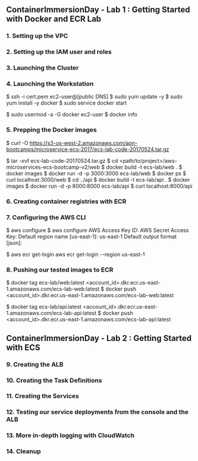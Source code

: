 ## ContainerImmersionDay - Lab 1 : Getting Started with Docker and ECR Lab
   

   

### 1. Setting up the VPC 


### 2. Setting up the IAM user and roles



### 3. Launching the Cluster


### 4. Launching the Workstation

$ ssh -i cert.pem ec2-user@[public DNS]
$ sudo yum update -y
$ sudo yum install -y docker
$ sudo service docker start

$ sudo usermod -a -G docker ec2-user
$ docker info

 
### 5. Prepping the Docker images

$ curl -O https://s3-us-west-2.amazonaws.com/apn-bootcamps/microservice-ecs-2017/ecs-lab-code-20170524.tar.gz

$ tar -xvf ecs-lab-code-20170524.tar.gz
$ cd <path/to/project>/aws-microservices-ecs-bootcamp-v2/web
$ docker build -t ecs-lab/web .
$ docker images
$ docker run -d -p 3000:3000 ecs-lab/web
$ docker ps 
$ curl localhost:3000/web
$ cd ../api 
$ docker build -t ecs-lab/api .
$ docker images
$ docker run -d -p 8000:8000 ecs-lab/api
$ curl localhost:8000/api



### 6. Creating container registries with ECR


### 7. Configuring the AWS CLI

$ aws configure
$ aws configure
AWS Access Key ID: <leave empty> 
AWS Secret Access Key: <leave empty> 
Default region name [us-east-1]: us-east-1
Default output format [json]: <leave empty> 

$ aws ecr get-login
aws ecr get-login --region us-east-1

### 8. Pushing our tested images to ECR

$ docker tag ecs-lab/web:latest <account_id>.dkr.ecr.us-east-1.amazonaws.com/ecs-lab-web:latest
$ docker push <account_id>.dkr.ecr.us-east-1.amazonaws.com/ecs-lab-web:latest

$ docker tag ecs-lab/api:latest <account_id>.dkr.ecr.us-east-1.amazonaws.com/ecs-lab-api:latest
$ docker push <account_id>.dkr.ecr.us-east-1.amazonaws.com/ecs-lab-api:latest



## ContainerImmersionDay - Lab 2 : Getting Started with ECS



### 9. Creating the ALB

### 10. Creating the Task Definitions

### 11. Creating the Services

### 12. Testing our service deployments from the console and the ALB

### 13. More in-depth logging with CloudWatch

### 14. Cleanup
